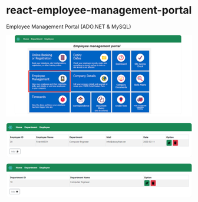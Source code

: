 # react-employee-management-portal
Employee Management Portal (ADO.NET &amp; MySQL)


![alt text](https://raw.githubusercontent.com/aksoy-dev/react-employee-management-portal/main/bassic-employee-management-portal/source/img/1.png)

![alt text](https://raw.githubusercontent.com/aksoy-dev/react-employee-management-portal/main/bassic-employee-management-portal/source/img/2.png)

![alt text](https://raw.githubusercontent.com/aksoy-dev/react-employee-management-portal/main/bassic-employee-management-portal/source/img/3.png)

